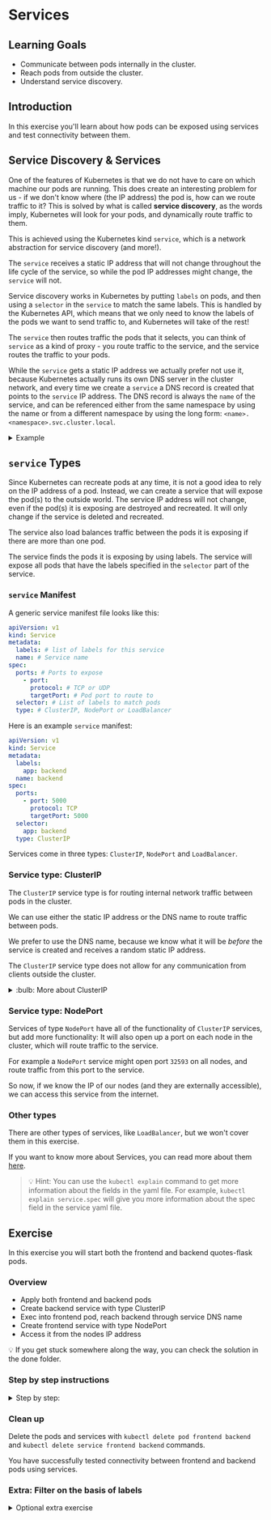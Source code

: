# Services

## Learning Goals

- Communicate between pods internally in the cluster.
- Reach pods from outside the cluster.
- Understand service discovery.

## Introduction

In this exercise you'll learn about how pods can be exposed using services and test connectivity
between them.

## Service Discovery & Services

One of the features of Kubernetes is that we do not have to care on which machine our pods are
running. This does create an interesting problem for us - if we don't know where (the IP address)
the pod is, how can we route traffic to it? This is solved by what is called **service discovery**,
as the words imply, Kubernetes will look for your pods, and dynamically route traffic to them.

This is achieved using the Kubernetes kind `service`, which is a network abstraction for service
discovery (and more!).

The `service` receives a static IP address that will not change throughout the life cycle of the
service, so while the pod IP addresses might change, the `service` will not.

Service discovery works in Kubernetes by putting `labels` on pods, and then using a `selector` in
the `service` to match the same labels. This is handled by the Kubernetes API, which means that we
only need to know the labels of the pods we want to send traffic to, and Kubernetes will take of
the rest!

The `service` then routes traffic the pods that it selects, you can think of `service` as a kind of
proxy - you route traffic to the service, and the service routes the traffic to your pods.

While the `service` gets a static IP address we actually prefer not use it, because Kubernetes
actually runs its own DNS server in the cluster network, and every time we create a `service` a DNS
record is created that points to the `service` IP address.
The DNS record is always the `name` of the service, and can be referenced either from the same
namespace by using the name or from a different namespace by using the long form:
`<name>.<namespace>.svc.cluster.local`.

<details>
<summary>
Example
</summary>

An Example `pod` with labels

```yaml
apiVersion: v1
kind: Pod
metadata:
  labels:
    app: frontend # <-- These labels are selected by the service
    environment: dev
  name: frontend
spec:
  containers:
    - image: ghcr.io/eficode-academy/quotes-flask-frontend:release
      name: frontend
      resources: {}
```

An example `service` that selects the labels of the pod

```yaml
apiVersion: v1
kind: Service
metadata:
  labels:
    app: frontend
  name: frontend
spec:
  ports:
    - port: 5000
      protocol: TCP
      targetPort: 5000
  selector:
    app: frontend # <-- The service selects pods that have this list of labels
    environment: dev
  type: ClusterIP
```

</details>

## `service` Types

Since Kubernetes can recreate pods at any time, it is not a good idea to rely on the IP address of
a pod. Instead, we can create a service that will expose the pod(s) to the outside world. The
service IP address will not change, even if the pod(s) it is exposing are destroyed and recreated.
It will only change if the service is deleted and recreated.

The service also load balances traffic between the pods it is exposing if there are more than one pod.

The service finds the pods it is exposing by using labels. The service will expose all pods that
have the labels specified in the `selector` part of the service.

### `service` Manifest

A generic service manifest file looks like this:

```yaml
apiVersion: v1
kind: Service
metadata:
  labels: # list of labels for this service
  name: # Service name
spec:
  ports: # Ports to expose
    - port:
      protocol: # TCP or UDP
      targetPort: # Pod port to route to
  selector: # List of labels to match pods
  type: # ClusterIP, NodePort or LoadBalancer
```

Here is an example `service` manifest:

```yaml
apiVersion: v1
kind: Service
metadata:
  labels:
    app: backend
  name: backend
spec:
  ports:
    - port: 5000
      protocol: TCP
      targetPort: 5000
  selector:
    app: backend
  type: ClusterIP
```

Services come in three types: `ClusterIP`, `NodePort` and `LoadBalancer`.

### Service type: ClusterIP

The `ClusterIP` service type is for routing internal network traffic between pods in the cluster.

We can use either the static IP address or the DNS name to route traffic between pods.

We prefer to use the DNS name, because we know what it will be _before_ the service is created and
receives a random static IP address.

The `ClusterIP` service type does not allow for any communication from clients outside the cluster.

<details>
    <summary> :bulb: More about ClusterIP</summary>

The service type ClusterIP does not have any external IP. This means it is not accessible over the
internet, but we can still access it from within the cluster using its `CLUSTER-IP`.

- The IPs assigned to services as Cluster-IP are from a different Kubernetes network called
  _Service Network_, which is a completely different network altogether. i.e. it is not connected
  (nor related) to pod-network or the infrastructure network. Technically it is actually not a real
  network per-se; it is a labeling system, which is used by Kube-proxy on each node to setup
  correct iptables rules. (This is an advanced topic, and not our focus right now).

- No matter what type of service you choose while _exposing_ your pod, Cluster-IP is always
  assigned to that particular service.

- Every service has end-points, which point to the actual pod serving as a backend of a particular
  service.

- As soon as a service is created, and is assigned a Cluster-IP, an entry is made in Kubernetes'
  internal DNS against that service, with this service name and the Cluster-IP. e.g.
  `backend.default.svc.cluster.local` would point to Cluster-IP `172.20.114.230` .

</details>

### Service type: NodePort

Services of type `NodePort` have all of the functionality of `ClusterIP` services, but add more
functionality: It will also open up a port on each node in the cluster, which will route traffic to
the service.

For example a `NodePort` service might open port `32593` on all nodes, and route traffic from this
port to the service.

So now, if we know the IP of our nodes (and they are externally accessible), we can access this
service from the internet.

### Other types

There are other types of services, like `LoadBalancer`, but we won't cover them in this exercise.

If you want to know more about Services, you can read more about them [here](https://kubernetes.io/docs/concepts/services-networking/service/#publishing-services-service-types).

> :bulb: Hint: You can use the `kubectl explain` command to get more information about the fields
> in the yaml file. For example, `kubectl explain service.spec` will give you more information
> about the spec field in the service yaml file.

## Exercise

In this exercise you will start both the frontend and backend quotes-flask pods.

### Overview

- Apply both frontend and backend pods
- Create backend service with type ClusterIP
- Exec into frontend pod, reach backend through service DNS name
- Create frontend service with type NodePort
- Access it from the nodes IP address

:bulb: If you get stuck somewhere along the way, you can check the solution in the done folder.

### Step by step instructions

<details>
<summary>
Step by step:
</summary>

- Go into the `services/start` directory.
- Apply the `backend-pod.yaml` & `frontend-pod.yaml` files.

<details>
<summary>:bulb: Hint </summary>

You can use the `kubectl apply -f <file>` command to deploy the pod.
The pod is defined in the `backend-pod.yaml` file.
Hint: the apply command can take more than one `-f` parameter to apply more than one yaml file

</details>

- Check that the pods are running with `kubectl get pods` command.

You should see something like this:

```text
NAME          READY   STATUS    RESTARTS   AGE
pod/backend   1/1     Running   0          28s
pod/frontend  1/1     Running   0          20s
```

Now that we have the pods running, we can create a service that will expose the backend pod to the
cluster network, so we will create a service of type `ClusterIP`.

- Open the `backend-svc.yaml` file and fill in the missing parts.
- apiVersion and kind are already filled in for you.
- Metadata section should have the name `backend` and a label with key `run` and value `backend`.
- Spec section should have a port with port `5000`, protocol `TCP` and targetPort `5000`.
- Selector section should have a label with key `run` and value `backend`.
- Type should be `ClusterIP`.

> :bulb: If you get stuck somewhere along the way, you can check the solution in the done folder.

- Apply backend-svc.yaml that you just created. `kubectl apply -f backend-svc.yaml`

- Check that the service is created with `kubectl get services` command.

You should see something like this:

```text
NAME              TYPE        CLUSTER-IP      EXTERNAL-IP   PORT(S)    AGE
service/backend   ClusterIP   172.20.114.230   <none>        5000/TCP   23s
```

- Exec into frontend pod
  `kubectl exec -it frontend -- bash`

You should see something like this:

```shell
root@frontend:/app#
```

Make sure that you are inside a pod and not in your terminal window.

- Try to reach backend pod through backend service `Cluster-IP` from within your frontend pod

```shell
curl 172.20.114.230:5000
```

You should see something like this:

```text
Hello from the backend!
```

- Try accessing the service using dns name now

```shell
curl backend:5000
```

You should see the same output as above.

You can type `exit` or press `Ctrl-d` to exit from your container.

- Next we create the service file for the frontend with type `NodePort`.

- While we can write manifests by hand, we can also use some tricks to generate boilerplate
  manifests: For example we can use the `kubectl expose` command to create a service from a pod or deployment.

> For example, `kubectl expose pod frontend --type=NodePort --port=5000` will create a service for
> the frontend pod with type NodePort and port 5000.
> We can then use Unix shell pipes (`>`) to direct the output of the command to a file, e.g.
> `<command> > <file>`. We run `kubectl expose` with the arguments `--dry-run=client -o yaml` to
> only perform the operation locally without sending the result to the server, and formatting the
> output as `yaml`.

- Create the frontend service manifest:
  
  ```shell
  kubectl expose pod frontend --type=NodePort --port=5000 -o yaml --dry-run=client > frontend-svc.yaml
  ```

- Apply frontend-svc.yaml that you just created.

- Check that the service is created with `kubectl get services` command.

You should see something like this:

```text
NAME              TYPE        CLUSTER-IP       EXTERNAL-IP   PORT(S)          AGE
frontend          NodePort    10.106.136.250   <none>        5000:31941/TCP   23s
service/backend   ClusterIP   172.20.114.230   <none>        5000/TCP         23s
```

- Note down the port number for the frontend service. In this case it is `31941` (yours will be different).

- Get the nodes IP address. Run `kubectl get nodes -o wide`.

You should see something like this:

```text
NAME                                        STATUS   ROLES    AGE    VERSION               INTERNAL-IP   EXTERNAL-IP      OS-IMAGE         KERNEL-VERSION                 CONTAINER-RUNTIME
ip-10-0-33-234.eu-west-1.compute.internal   Ready    <none>   152m   v1.23.9-eks-ba74326   10.0.33.234   54.194.220.73    Amazon Linux 2
5.4.219-126.411.amzn2.x86_64   docker://20.10.17
ip-10-0-38-95.eu-west-1.compute.internal    Ready    <none>   152m   v1.23.9-eks-ba74326   10.0.38.95    34.244.123.152   Amazon Linux 2
5.4.219-126.411.amzn2.x86_64   docker://20.10.17
ip-10-0-57-206.eu-west-1.compute.internal   Ready    <none>   152m   v1.23.9-eks-ba74326   10.0.57.206   34.242.240.121   Amazon Linux 2
5.4.219-126.411.amzn2.x86_64   docker://20.10.17
ip-10-0-62-15.eu-west-1.compute.internal    Ready    <none>   152m   v1.23.9-eks-ba74326   10.0.62.15    54.246.17.102    Amazon Linux 2
5.4.219-126.411.amzn2.x86_64   docker://20.10.17
```

Copy the external IP address of any one of the nodes, for example, `34.244.123.152` and paste it in
your browser.

Copy the port from your frontend service that looks something like `31941` and paste it after to
your IP in the browser, separated by a colon (`:`), for example `34.244.123.152:31941` and load the
page.

Alternatively, you could also test it using curl from your terminal window.

```shell
curl 34.244.123.152:31941 | grep h1
```

You should see something like this:

```text
  % Total    % Received % Xferd  Average Speed   Time    Time     Time  Current
                                 Dload  Upload   Total   Spent    Left  Speed
100  3051  100  3051    0     0   576k      0 --:--:-- --:--:-- --:--:--  595k
        <h1>Programming Quotes</h1>
```

<details>
<summary>
:bulb: Food for thought
</summary>

Think about why you didn't need to exec into a pod to test frontend service but needed it to test
the backend service.

</details>

</details>

### Clean up

Delete the pods and services with `kubectl delete pod frontend backend` and
`kubectl delete service frontend backend` commands.

You have successfully tested connectivity between frontend and backend pods using services.

### Extra: Filter on the basis of labels

<details>
<summary>
Optional extra exercise
</summary>

To filter the output of `kubectl get pods` based on a `label`, you can use the `--selector` flag
followed by the label key and value. For example, to filter the pods based on a label with the key
foo and the value bar, you would run the following command:

`kubectl get pods --selector=foo=bar`

This will return a list of all the pods that have a label with the key foo and the value bar.

You can use the != operator to specify that you want to exclude resources with a particular
label value. For example, to filter the pods based on a label with the key foo but exclude those
with the value bar, you would run the following command:

`kubectl get pods --selector=foo!=bar`

Try to apply the manifests again and write four commands that does the following:

- List only the pods with the label app=frontend
- List only the pods with the label app=backend
- List only the pods where label app is not frontend
- List only the pods where label app is not backend

The documentation on this can be found here:
<https://kubernetes.io/docs/concepts/overview/working-with-objects/labels/>

Remember to clean up after you are done.

</details>
